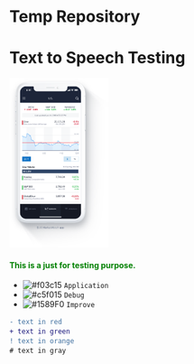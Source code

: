 # Temp Repository

<h1 sytle="color: red;">Text to Speech Testing</h1>

<img src="src/assets/marketwatch-app-ionic.png" alt="Image" height="300" />

<h4 style="color: green">This is a just for testing purpose.</h4>

- ![#f03c15](https://placehold.it/15/f03c15/000000?text=+) `Application`
- ![#c5f015](https://placehold.it/15/c5f015/000000?text=+) `Debug`
- ![#1589F0](https://placehold.it/15/1589F0/000000?text=+) `Improve`

```diff
- text in red
+ text in green
! text in orange
# text in gray
```